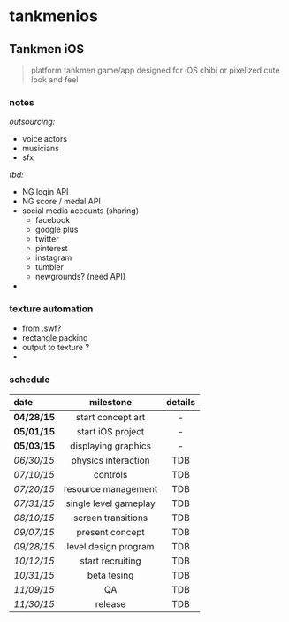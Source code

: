# tankmenios

## Tankmen iOS

> platform tankmen game/app designed for iOS
> chibi or pixelized cute look and feel

### notes

_outsourcing:_
<br/>

- voice actors
- musicians
- sfx

_tbd:_
<br/>

- NG login API
- NG score / medal API
- social media accounts (sharing)
    - facebook
    - google plus
    - twitter
    - pinterest
    - instagram
    - tumbler
    - newgrounds? (need API)
- 


### texture automation

- from .swf?
- rectangle packing
- output to texture ?
- 


### schedule

| date | milestone | details |
|:---- |:---------:|:-------:|
| **04/28/15** | start concept art | - |
| **05/01/15** | start iOS project | - |
| **05/03/15** | displaying graphics | - |
| _06/30/15_ | physics interaction | TDB |
| _07/10/15_ | controls | TDB |
| _07/20/15_ | resource management | TDB |
| _07/31/15_ | single level gameplay | TDB |
| _08/10/15_ | screen transitions | TDB |
| _09/07/15_ | present concept | TDB |
| _09/28/15_ | level design program | TDB |
| _10/12/15_ | start recruiting | TDB |
| _10/31/15_ | beta tesing | TDB |
| _11/09/15_ | QA | TDB |
| _11/30/15_ | release | TDB |











